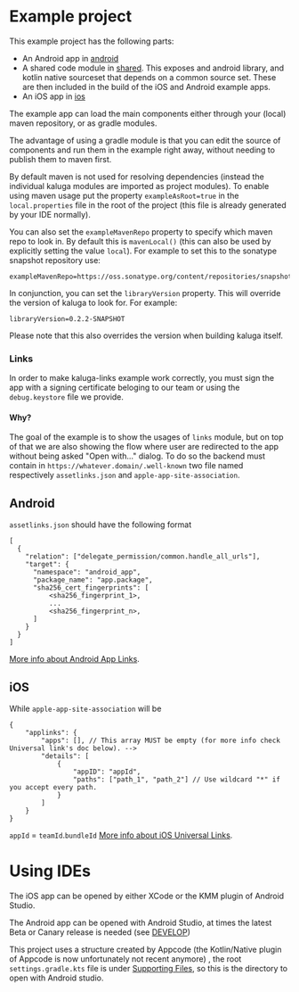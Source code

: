 # Example project

This example project has the following parts:
- An Android app in [android](/example/android)
- A shared code module in [shared](/example/shared). This exposes and android library, and kotlin native sourceset that depends on a common source set. These are then included in the build of the iOS and Android example apps.
- An iOS app in [ios](/example/ios)

The example app can load the main components either through your (local) maven repository, or as gradle modules.

The advantage of using a gradle module is that you can edit the source of components and run them in the example right away, without needing to publish them to maven first.

By default maven is not used for resolving dependencies (instead the individual kaluga modules are imported as project modules). To enable using maven usage put the property `exampleAsRoot=true` in the `local.properties` file in the root of the project (this file is already generated by your IDE normally).

You can also set the `exampleMavenRepo` property to specify which maven repo to look in. By default this is `mavenLocal()` (this can also be used by explicitly setting the value `local`). For example to set this to the sonatype snapshot repository use:

```properties
exampleMavenRepo=https://oss.sonatype.org/content/repositories/snapshots/
```

In conjunction, you can set the `libraryVersion` property. This will override the version of kaluga to look for. For example:

```properties
libraryVersion=0.2.2-SNAPSHOT
```

Please note that this also overrides the version when building kaluga itself. 

### Links
In order to make kaluga-links example work correctly, you must sign the app with a signing certificate beloging to our team or using the `debug.keystore` file we provide.

#### Why?
The goal of the example is to show the usages of `links` module, but on top of that we are also showing the flow where user are redirected to the app without being asked "Open with..." dialog.
To do so the backend must contain in `https://whatever.domain/.well-known` two file named respectively `assetlinks.json` and `apple-app-site-association`.

## Android
`assetlinks.json` should have the following format

```
[
  {
    "relation": ["delegate_permission/common.handle_all_urls"],
    "target": {
      "namespace": "android_app",
      "package_name": "app.package",
      "sha256_cert_fingerprints": [
          <sha256_fingerprint_1>,
          ...
          <sha256_fingerprint_n>,
      ]
    }
  }
]
```
[More info about Android App Links](https://developer.android.com/training/app-links).

## iOS
While `apple-app-site-association` will be

```
{
    "applinks": {
        "apps": [], // This array MUST be empty (for more info check Universal link's doc below). -->
        "details": [
            {
                "appID": "appId",
                "paths": ["path_1", "path_2"] // Use wildcard "*" if you accept every path.
            }
        ]
    }
}
```
`appId` = `teamId`.`bundleId`
[More info about iOS Universal Links](https://developer.apple.com/ios/universal-links/).

# Using IDEs

The iOS app can be opened by either XCode or the KMM plugin of Android Studio. 

The Android app can be opened with Android Studio, at times the latest Beta or Canary release is needed (see [DEVELOP](/DEVELOP.md))

This project uses a structure created by Appcode (the Kotlin/Native plugin of Appcode is now unfortunately not recent anymore) , the root `settings.gradle.kts` file is under [Supporting Files](/example/ios/Supporting%20Files/), so this is the directory to open with Android studio. 
